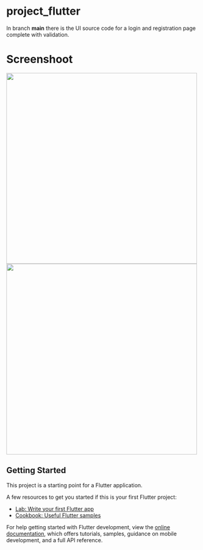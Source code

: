 # project_flutter

In branch **main** there is the UI source code for a login and registration page complete with validation.

# Screenshoot
<img height="500px" src="https://github.com/AgusSalim-Sihombing/Project-Flutter/assets/130387546/0fb7503d-a63c-42d2-94ee-d028d1ac5af5"/>

<img height="500px" src="https://github.com/AgusSalim-Sihombing/Project-Flutter/assets/130387546/9b59375b-5046-4025-a7aa-1613db46b84c"/>

## Getting Started

This project is a starting point for a Flutter application.

A few resources to get you started if this is your first Flutter project:

- [Lab: Write your first Flutter app](https://docs.flutter.dev/get-started/codelab)
- [Cookbook: Useful Flutter samples](https://docs.flutter.dev/cookbook)

For help getting started with Flutter development, view the
[online documentation](https://docs.flutter.dev/), which offers tutorials,
samples, guidance on mobile development, and a full API reference.
